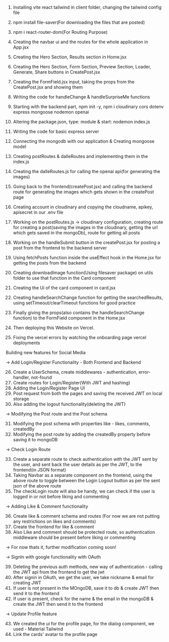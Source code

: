 1. Installing vite react tailwind in client folder, changing the tailwind config file
2. npm install file-saver(For downloading the files that are posted)
3. npm i react-router-dom(For Routing Purpose)
4. Creating the navbar ui and the routes for the whole application in App.jsx
5. Creating the Hero Section, Results section in Home.jsx
6. Creating the Hero Section, Form Section, Preview Section, Loader, Generate, Share buttons in CreatePost.jsx
7. Creating the FormField.jsx input, taking the props from the CreatePost.jsx and showing them
8. Writing the code for handleChange & handleSurpriseMe functions



9. Starting with the backend part, npm init -y, npm i cloudinary cors dotenv express mongoose nodemon openai
10. Altering the package.json, type: module & start: nodemon index.js
11. Writing the code for basic express server
12. Connecting the mongodb with our application & Creating mongoose model
13. Creating postRoutes & dalleRoutes and implementing them in the index.js
14. Creating the dalleRoutes.js for calling the openai api(for generating the images)
15. Going back to the frontend(createPost.jsx) and calling the backend route for generating the images which gets shown in the createPost page
16. Creating account in cloudinary and copying the cloudname, apikey, apisecret in our .env file
17. Working on the postRoutes.js -> cloudinary configuration, creating route for creating a post(saving the images in the cloudinary, getting the url which gets saved in the mongoDb), route for getting all posts
18. Working on the handleSubmit button in the createPost.jsx for posting a post from the frontend to the backend server



19. Using fetchPosts function inside the useEffect hook in the Home.jsx for getting the posts from the backend
20. Creating downloadImage function(Using filesaver package) on utils folder to use that function in the Card component
21. Creating the Ui of the card component in card.jsx
22. Creating handleSearchChange function for getting the searchedResults, using setTimeout/clearTimeout functions for good practice
23. Finally giving the props(also contains the handleSearchChange function) to the FormField component in the Home.jsx


24. Then deploying this Website on Vercel.
25. Fixing the vercel errors by watching the onboarding page vercel deployments






Building new features for Social Media

-> Add Login/Register Functionality - Both Frontend and Backend

26. Create a UserSchema, create middlewares - authentication, error-handler, not-found
27. Create routes for Login/Register(With JWT and hashing)
28. Adding the Login/Register Page UI
29. Post request from both the pages and saving the received JWT on local storage
30. Also adding the logout functionality(deleting the JWT)


-> Modifying the Post route and the Post schema

31. Modifying the post schema with properties like - likes, comments, createdBy
32. Modifying the post route by adding the createdBy property before saving it to mongoDB




-> Check Login Route

33. Create a separate route to check authentication with the JWT sent by the user, and sent back the user details as per the JWT, to the frontend(in JSON format)
34. Taking Navbar as a separate component on the frontend, using the above route to toggle between the Login Logout button as per the sent json of the above route
35. The checkLogin route will also be handy, we can check if the user is logged in or not before liking and commenting




-> Adding Like & Comment functionality

36. Create like & comment schema and routes (For now we are not putting any restrictions on likes and comments)
37. Create the frontend for like & comment
38. Also Like and comment should be protected route, so authentication middleware should be present before liking or commenting



-> For now thats it, further modification coming soon!

-> SignIn with google functionality with OAuth

39. Deleting the previous auth methods, new way of authentication - calling the JWT api from the frontend to get the jwt
40. After signin in OAuth, we get the user, we take nickname & email for creating JWT
41. If user is not present in the MOngoDB, save it to db & create JWT then send it to the frontend
42. If user is present, check for the name & the email in the mongoDB & create the JWT then send it to the frontend



-> Update Profile feature

43. We created the ui for the profile page, for the dialog component, we used - Material Tailwind
44. Link the cards' avatar to the profile page 

